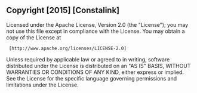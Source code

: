 ## Copyright [2015] [Constalink]

   Licensed under the Apache License, Version 2.0 (the "License");
   you may not use this file except in compliance with the License.
   You may obtain a copy of the License at

     [http://www.apache.org/licenses/LICENSE-2.0]

   Unless required by applicable law or agreed to in writing, software
   distributed under the License is distributed on an "AS IS" BASIS,
   WITHOUT WARRANTIES OR CONDITIONS OF ANY KIND, either express or implied.
   See the License for the specific language governing permissions and
   limitations under the License.